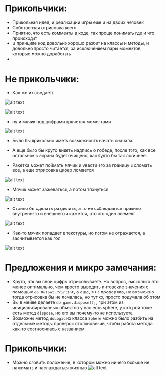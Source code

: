 # Прикольчики:
- Прикольная идея, и реализации игры еще и на двоих человек
- Собственная отрисовка всего
- Приятно, что есть комменты в коде, так проще понимать где и что происходит
- В принципе код довольно хорошо разбит на классы и методы, и довольно просто читается, за исключением пары моментов, которые можно доработать
- 
# Не прикольчики:
- Как же их съедает(

![alt text](img/image.png)

![alt text](img/image-1.png)

- ну и мячик под цифрами прячется моментами

![alt text](img/image-2.png)

- Было бы прикольно иметь возможность начать сначала.
- А еще было бы круто видеть надпись о победе, после того, как все остальное с экрана будет очищено, как будто бы так логичнее.

- Ракетка может поймать мячик и увести его за границу и сломать все, а еще отрисовка цифер ломается

![alt text](img/выход_за_границу.gif)

- Мячик может зажеваться, а потом тпхнуться

![alt text](img/зажевало_чуток%20_и_тпхнуло.gif)

- Стоило бы сделать разделить, а то не соблюдается правило внутреннего и внешнего и кажется, что это один элемент

![alt text](img/image-3.png)

- Как-то мячик попадает в текстуры, но потом не отражается, а засчитывается как гол

![alt text](img/что-то_странное.gif)

# Предложения и микро замечания:
- Круто, что вы свои цифры отрисовываете. Но вопрос, насколько это менее оптимально, чем просто выводить интовские значения с помощью `do Output.PrintInt`, а еще, я не проверяла, но возможно тогда отрисовка бы не ломалась, но тут хз, просто подумала об этом
- Вы в мейне делаете `do game.dispose();`, при этом из инициализированных объектов у вас есть sphere, у которой тоже есть метод `dispose`, но его вы почему-то не используете.
- Возможно метод `doLogic` из класса `Sphere` можно было разбить на отдельные методы проверок столкновений, чтобы работа метода как-то соотносилась с названием

# Прикольчики:
- Можно словить положение, в котором можно ничего больше не нажимать и наслаждаться жизнью
![alt text](img/Бесконечная_игра.gif)

